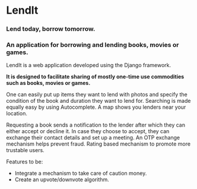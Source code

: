 # LendIt

### Lend today, borrow tomorrow.

### An application for borrowing and lending books, movies or games.

LendIt is a web application developed using the Django framework.

**It is designed to facilitate sharing of mostly one-time use commodities such as books, movies or games.**

One can easily put up items they want to lend with photos and specify the condition of the book and duration they want to lend for.
Searching is made equally easy by using Autocomplete. A map shows you lenders near your location.

Requesting a book sends a notification to the lender after which they can either accept or decline it.
In case they choose to accept, they can exchange their contact details and set up a meeting. An OTP exchange mechanism helps prevent fraud. Rating based mechanism to promote more trustable users.

Features to be:

- Integrate a mechanism to take care of caution money.
- Create an upvote/downvote algorithm.
